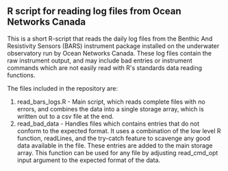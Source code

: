 ## R script for reading log files from  Ocean Networks Canada
This is a short R-script that reads the daily log files from the Benthic And Resistivity Sensors (BARS) instrument package installed on the underwater observatory run by Ocean Networks Canada. These log files contain the raw instrument output, and may include bad entries or instrument commands which are not easily read with R's standards data reading functions.

The files included in the repository are:

1. read_bars_logs.R - Main script, which reads complete files with no errors, and combines the data into a single storage array, which is written out to a csv file at the end.
2. read_bad_data - Handles files which contains entries that do not conform to the expected format. It uses a combination of the low level R function, readLines, and the try-catch feature to scavenge any good data available in the file. These entries are added to the main storage array. This function can be used for any file by adjusting read_cmd_opt input argument to the expected format of the data.
